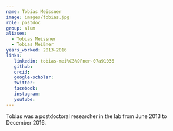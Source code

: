 ```yaml
---
name: Tobias Meissner
image: images/tobias.jpg
role: postdoc
group: alum
aliases:
  - Tobias Meissner
  - Tobias Meißner
years_worked: 2013-2016
links:
   linkedin: tobias-mei%C3%9Fner-07a91036
   github:
   orcid: 
   google-scholar:
   twitter:
   facebook:
   instagram: 
   youtube:
---
```


Tobias was a postdoctoral researcher in the lab from June 2013 to December 2016.